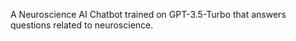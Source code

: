 A Neuroscience AI Chatbot trained on GPT-3.5-Turbo that answers questions related to neuroscience.

